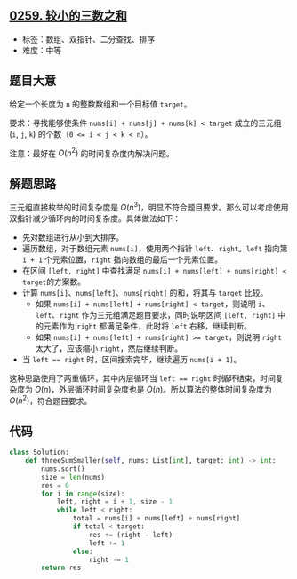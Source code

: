 ## [0259. 较小的三数之和](https://leetcode-cn.com/problems/3sum-smaller/)

- 标签：数组、双指针、二分查找、排序
- 难度：中等

## 题目大意

给定一个长度为 `n` 的整数数组和一个目标值 `target`。

要求：寻找能够使条件 `nums[i] + nums[j] + nums[k] < target` 成立的三元组  (`i`, `j`, `k`) 的个数（`0 <= i < j < k < n`）。

注意：最好在 $O(n^2)$ 的时间复杂度内解决问题。

## 解题思路

三元组直接枚举的时间复杂度是 $O(n^3)$，明显不符合题目要求。那么可以考虑使用双指针减少循环内的时间复杂度。具体做法如下：

- 先对数组进行从小到大排序。
- 遍历数组，对于数组元素 `nums[i]`，使用两个指针 `left`、`right`。`left` 指向第 `i + 1` 个元素位置，`right` 指向数组的最后一个元素位置。
- 在区间 `[left, right]` 中查找满足 `nums[i] + nums[left] + nums[right] < target`的方案数。
- 计算 `nums[i]`、`nums[left]`、`nums[right]` 的和，将其与 `target` 比较。
  - 如果 `nums[i] + nums[left] + nums[right] < target`，则说明 `i`、`left`、`right` 作为三元组满足题目要求，同时说明区间 `[left, right]` 中的元素作为 `right` 都满足条件，此时将 `left` 右移，继续判断。
  - 如果 `nums[i] + nums[left] + nums[right] >= target`，则说明 `right` 太大了，应该缩小 `right`，然后继续判断。
- 当 `left == right` 时，区间搜索完毕，继续遍历 `nums[i + 1]`。

这种思路使用了两重循环，其中内层循环当 `left == right` 时循环结束，时间复杂度为 $O(n)$，外层循环时间复杂度也是 $O(n)$。所以算法的整体时间复杂度为 $O(n^2)$，符合题目要求。

## 代码

```Python
class Solution:
    def threeSumSmaller(self, nums: List[int], target: int) -> int:
        nums.sort()
        size = len(nums)
        res = 0
        for i in range(size):
            left, right = i + 1, size - 1
            while left < right:
                total = nums[i] + nums[left] + nums[right]
                if total < target:
                    res += (right - left)
                    left += 1
                else:
                    right -= 1
        return res
```


